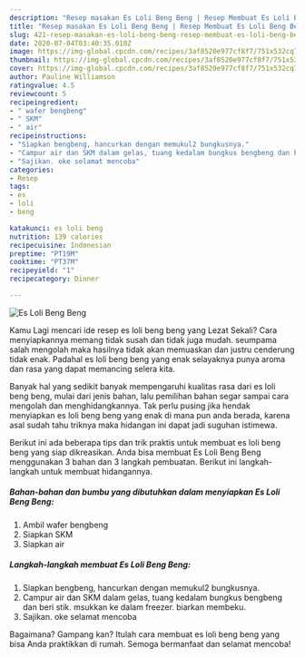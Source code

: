 ```yaml
---
description: "Resep masakan Es Loli Beng Beng | Resep Membuat Es Loli Beng Beng Yang Enak dan Simpel"
title: "Resep masakan Es Loli Beng Beng | Resep Membuat Es Loli Beng Beng Yang Enak dan Simpel"
slug: 421-resep-masakan-es-loli-beng-beng-resep-membuat-es-loli-beng-beng-yang-enak-dan-simpel
date: 2020-07-04T03:40:35.010Z
image: https://img-global.cpcdn.com/recipes/3af8520e977cf8f7/751x532cq70/es-loli-beng-beng-foto-resep-utama.jpg
thumbnail: https://img-global.cpcdn.com/recipes/3af8520e977cf8f7/751x532cq70/es-loli-beng-beng-foto-resep-utama.jpg
cover: https://img-global.cpcdn.com/recipes/3af8520e977cf8f7/751x532cq70/es-loli-beng-beng-foto-resep-utama.jpg
author: Pauline Williamson
ratingvalue: 4.5
reviewcount: 5
recipeingredient:
- " wafer bengbeng"
- " SKM"
- " air"
recipeinstructions:
- "Siapkan bengbeng, hancurkan dengan memukul2 bungkusnya."
- "Campur air dan SKM dalam gelas, tuang kedalam bungkus bengbeng dan beri stik. msukkan ke dalam freezer. biarkan membeku."
- "Sajikan. oke selamat mencoba"
categories:
- Resep
tags:
- es
- loli
- beng

katakunci: es loli beng 
nutrition: 139 calories
recipecuisine: Indonesian
preptime: "PT19M"
cooktime: "PT37M"
recipeyield: "1"
recipecategory: Dinner

---
```



![Es Loli Beng Beng](https://img-global.cpcdn.com/recipes/3af8520e977cf8f7/751x532cq70/es-loli-beng-beng-foto-resep-utama.jpg)

Kamu Lagi mencari ide resep es loli beng beng yang Lezat Sekali? Cara menyiapkannya memang tidak susah dan tidak juga mudah. seumpama salah mengolah maka hasilnya tidak akan memuaskan dan justru cenderung tidak enak. Padahal es loli beng beng yang enak selayaknya punya aroma dan rasa yang dapat memancing selera kita.



Banyak hal yang sedikit banyak mempengaruhi kualitas rasa dari es loli beng beng, mulai dari jenis bahan, lalu pemilihan bahan segar sampai cara mengolah dan menghidangkannya. Tak perlu pusing jika hendak menyiapkan es loli beng beng yang enak di mana pun anda berada, karena asal sudah tahu triknya maka hidangan ini dapat jadi suguhan istimewa.


Berikut ini ada beberapa tips dan trik praktis untuk membuat es loli beng beng yang siap dikreasikan. Anda bisa membuat Es Loli Beng Beng menggunakan 3 bahan dan 3 langkah pembuatan. Berikut ini langkah-langkah untuk membuat hidangannya.

<!--inarticleads1-->

##### Bahan-bahan dan bumbu yang dibutuhkan dalam menyiapkan Es Loli Beng Beng:

1. Ambil  wafer bengbeng
1. Siapkan  SKM
1. Siapkan  air




<!--inarticleads2-->

##### Langkah-langkah membuat Es Loli Beng Beng:

1. Siapkan bengbeng, hancurkan dengan memukul2 bungkusnya.
1. Campur air dan SKM dalam gelas, tuang kedalam bungkus bengbeng dan beri stik. msukkan ke dalam freezer. biarkan membeku.
1. Sajikan. oke selamat mencoba




Bagaimana? Gampang kan? Itulah cara membuat es loli beng beng yang bisa Anda praktikkan di rumah. Semoga bermanfaat dan selamat mencoba!
